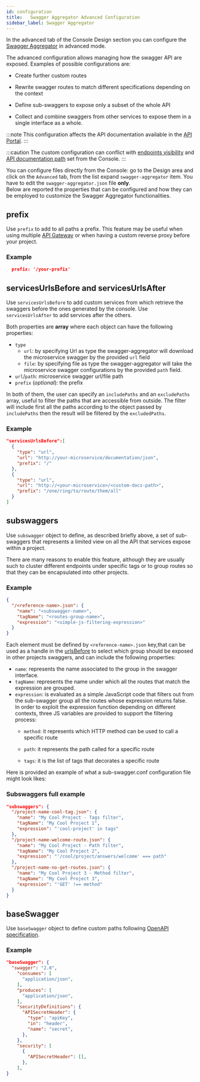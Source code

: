 ```yaml
---
id: configuration
title:   Swagger Aggregator Advanced Configuration
sidebar_label: Swagger Aggregator
---
```


In the advanced tab of the Console Design section you can configure the [Swagger Aggregator](../../../../runtime_suite/swagger-aggregator.md) in advanced mode.

The advanced configuration allows managing how the swagger API are exposed. Examples of possible configurations are:

* Create further custom routes

* Rewrite swagger routes to match different specifications depending on the context

* Define sub-swaggers to expose only a subset of the whole API

* Collect and combine swaggers from other services to expose them in a single interface as a whole.

:::note
This configuration affects the API documentation available in the [API Portal](../../../api-portal/api-documentations).
:::

:::caution
The custom configuration can conflict with [endpoints visibility](../../../api-console/api-design/endpoints.md#manage-the-visibility-of-your-endpoints) and [API documentation path](../../../api-console/api-design/services#microservice) set from the Console.
:::

You can configure files directly from the Console: go to the Design area and click on the `Advanced` tab, from the list expand `swagger-aggregator` item. You have to edit the `swagger-aggregator.json` file **only**.  
Below are reported the properties that can be configured and how they can be employed to customize the Swagger Aggregator functionalities.

## prefix

Use `prefix` to add to all paths a prefix. This feature may be useful when using multiple [API Gateway](../../../../runtime_suite/api-gateway.md) or when having a custom reverse proxy before your project.

### Example

```json
  prefix: '/your-prefix'
```

## servicesUrlsBefore and servicesUrlsAfter

Use `servicesUrlsBefore` to add custom services from which retrieve the swaggers before the ones generated by the console. Use `servicesUrlsAfter` to add services after the others.

Both properties are **array** where each object can have the following properties:

* `type`
  * `url`: by specifying Url as type the swagger-aggregator will download the microservice swagger by the provided `url` field
  * `file`: by specifying file as type the swagger-aggregator will take the microservice swagger configurations by the provided `path` field.
* `url`/`path`: microservice swagger url/file path
* `prefix` (*optional*): the prefix

In both of them, the user can specify an `includePaths` and an `excludePaths` array, useful to filter the paths that are accessible from outside. The filter will include first all the paths according to the object passed by `includePaths` then the result will be filtered by the `excludedPaths`.

### Example

```json
"servicesUrlsBefore":[
  {
    "type": "url",
    "url": "http://your-microservice/documentation/json",
    "prefix": "/"
  },
  {
    "type": "url",
    "url": "http://<your-microservice>/<custom-docs-path>",
    "prefix": "/one/ring/to/route/them/all"
  }
]
```

## subswaggers

Use `subswagger` object to define, as described briefly above, a set of sub-swaggers that represents a limited view on all the API that services expose within a project.

There are many reasons to enable this feature, although they are usually such to cluster different endpoints under specific tags or to group routes so that they can be encapsulated into other projects.

### Example

```json
{
  "/<reference-name>.json": {
    "name": "<subswagger-name>",
    "tagName": "<routes-group-name>",
    "expression": "<simple-js-filtering-expression>"
  }
}
```

Each element must be defined by `<reference-name>.json` key,that can be used as a handle in the [urlsBefore](#urlsbefore-and-urlsafter) to select which group should be exposed in other projects swaggers, and can include the following properties:

* `name`: represents the name associated to the group in the swagger interface.
* `tagName`: represents the name under which all the routes that match the expression are grouped.
* `expression`: is evaluated as a simple JavaScript code that filters out from the sub-swagger group all the routes whose expression returns false.  
In order to exploit the expression function depending on different contexts, three JS variables are provided to support the filtering process:
  * `method`: it represents which HTTP method can be used to call a specific route

  * `path`: it represents the path called for a specific route

  * `tags`: it is the list of tags that decorates a specific route

Here is provided an example of what a sub-swagger.conf configuration file might look likes:

### Subswaggers full example

```json
"subswaggers": {
  "/project-name-cool-tag.json": {
    "name": "My Cool Project - Tags filter",
    "tagName": "My Cool Project 1",
    "expression": "'cool-project' in tags"
  },
  "/project-name-welcome-route.json": {
    "name": "My Cool Project - Path filter",
    "tagName": "My Cool Project 2",
    "expression": "'/cool/project/answers/welcome' === path"
  },
  "/project-name-no-get-routes.json": {
    "name": "My Cool Project 3 - Method filter",
    "tagName": "My Cool Project 3",
    "expression": "'GET' !== method"
  }
}
```

## baseSwagger

Use `baseSwagger` object to define custom paths following [OpenAPI specification](https://swagger.io/docs/specification/2-0/basic-structure/).

### Example

```json
"baseSwagger": {
  "swagger": "2.0",
    "consumes": [
      "application/json",
    ],
    "produces": [
      "application/json",
    ],
    "securityDefinitions": {
      "APISecretHeader": {
        "type": "apiKey",
        "in": "header",
        "name": "secret",
      },
    },
    "security": [
      {
        "APISecretHeader": [],
      },
    ],
}
```
